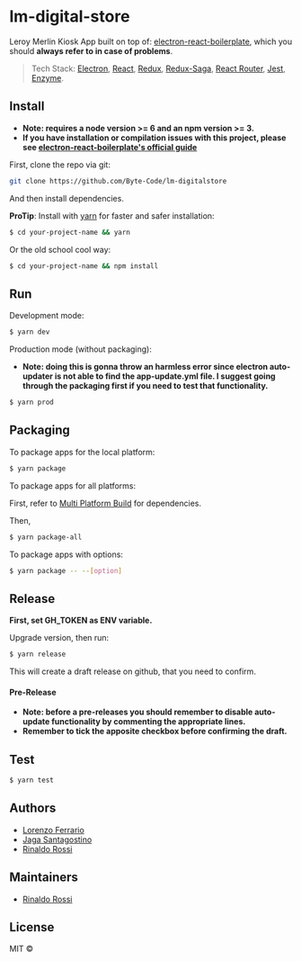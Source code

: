 # lm-digital-store

Leroy Merlin Kiosk App built on top of:
[electron-react-boilerplate](https://github.com/chentsulin/electron-react-boilerplate), which you should **always refer to in case of problems**.

> Tech Stack:
[Electron](https://github.com/electron/electron),
[React](https://facebook.github.io/react/),
[Redux](https://github.com/reactjs/redux),
[Redux-Saga](https://github.com/redux-saga/redux-saga),
[React Router](https://github.com/reactjs/react-router),
[Jest](https://github.com/facebook/jest),
[Enzyme](https://github.com/airbnb/enzyme).

## Install

* **Note: requires a node version >= 6 and an npm version >= 3.**
* **If you have installation or compilation issues with this project, please see [electron-react-boilerplate's official guide](https://github.com/chentsulin/electron-react-boilerplate/issues/400)**

First, clone the repo via git:

```bash
git clone https://github.com/Byte-Code/lm-digitalstore
```

And then install dependencies.

**ProTip**: Install with [yarn](https://github.com/yarnpkg/yarn) for faster and safer installation:
```bash
$ cd your-project-name && yarn
```

Or the old school cool way:
```bash
$ cd your-project-name && npm install
```

## Run

Development mode:

```bash
$ yarn dev
```

Production mode (without packaging):

* **Note: doing this is gonna throw an harmless error since electron auto-updater is not able to find the app-update.yml file. I suggest going through the packaging first if you need to test that functionality.**

```bash
$ yarn prod
```

## Packaging

To package apps for the local platform:

```bash
$ yarn package
```

To package apps for all platforms:

First, refer to [Multi Platform Build](https://github.com/electron-userland/electron-builder/wiki/Multi-Platform-Build) for dependencies.

Then,
```bash
$ yarn package-all
```

To package apps with options:

```bash
$ yarn package -- --[option]
```

## Release

**First, set GH_TOKEN as ENV variable.**

Upgrade version, then run:

```bash
$ yarn release
```

This will create a draft release on github, that you need to confirm.

#### Pre-Release

* **Note: before a pre-releases you should remember to disable auto-update functionality by commenting the appropriate lines.**
* **Remember to tick the apposite checkbox before confirming the draft.**

## Test

```bash
$ yarn test
```

## Authors

- [Lorenzo Ferrario](https://github.com/spawner999)
- [Jaga Santagostino](https://github.com/kandros)
- [Rinaldo Rossi](https://github.com/rinaldorossi)

## Maintainers

- [Rinaldo Rossi](https://github.com/rinaldorossi)

## License
MIT ©
